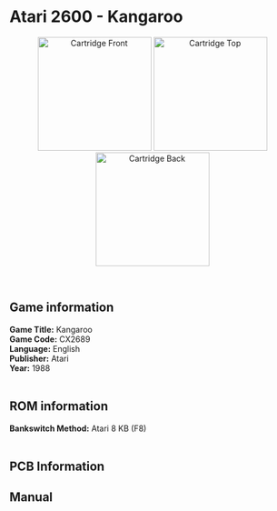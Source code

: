 # Atari 2600 - Kangaroo

<p align="center" width="100%">
	<img src="https://archive.org/download/A26_KANGAROO_CX2689/01_LABEL_FRONT.JPG" alt="Cartridge Front" width="200"/>
	<img src="https://archive.org/download/A26_KANGAROO_CX2689/02_LABEL_TOP.JPG" alt="Cartridge Top" width="200"/>
	<img src="https://archive.org/download/A26_KANGAROO_CX2689/03_CARTRIDGE_BACK.JPG" alt="Cartridge Back" width="200"/>
</p> <br/>

## Game information

**Game Title:** Kangaroo <br/>
**Game Code:** CX2689 <br/>
**Language:** English <br/>
**Publisher:** Atari <br/>
**Year:** 1988 <br/>
<br/>

## ROM information

**Bankswitch Method:** Atari 8 KB (F8) <br/>
<br/>

## PCB Information

## Manual
